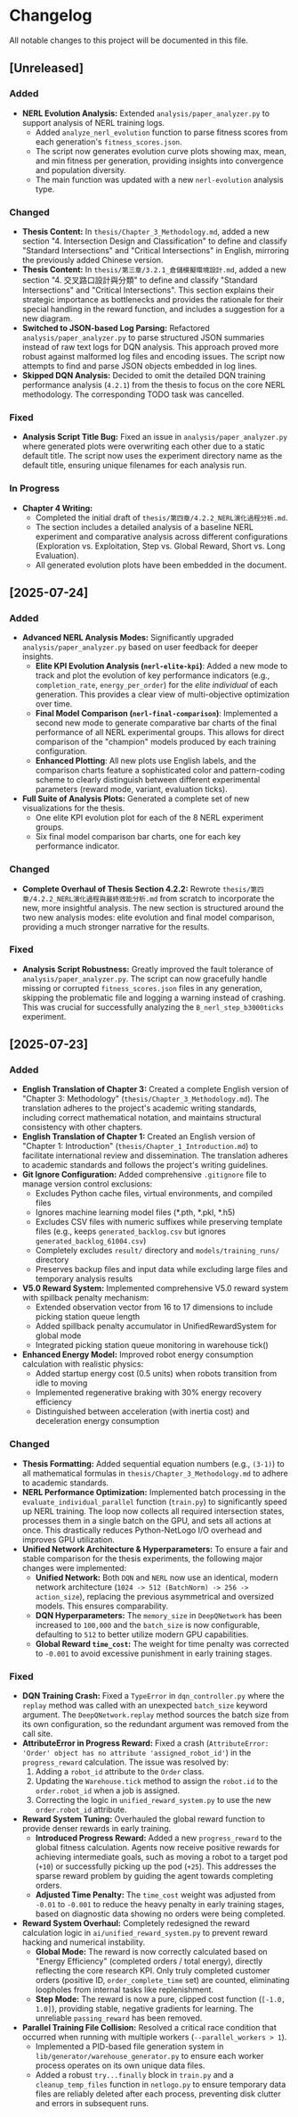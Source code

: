 # Changelog

All notable changes to this project will be documented in this file.

## [Unreleased]

### Added
- **NERL Evolution Analysis:** Extended `analysis/paper_analyzer.py` to support analysis of NERL training logs.
  - Added `analyze_nerl_evolution` function to parse fitness scores from each generation's `fitness_scores.json`.
  - The script now generates evolution curve plots showing max, mean, and min fitness per generation, providing insights into convergence and population diversity.
  - The main function was updated with a new `nerl-evolution` analysis type.

### Changed
- **Thesis Content:** In `thesis/Chapter_3_Methodology.md`, added a new section "4. Intersection Design and Classification" to define and classify "Standard Intersections" and "Critical Intersections" in English, mirroring the previously added Chinese version.
- **Thesis Content:** In `thesis/第三章/3.2.1_倉儲模擬環境設計.md`, added a new section "4. 交叉路口設計與分類" to define and classify "Standard Intersections" and "Critical Intersections". This section explains their strategic importance as bottlenecks and provides the rationale for their special handling in the reward function, and includes a suggestion for a new diagram.
- **Switched to JSON-based Log Parsing:** Refactored `analysis/paper_analyzer.py` to parse structured JSON summaries instead of raw text logs for DQN analysis. This approach proved more robust against malformed log files and encoding issues. The script now attempts to find and parse JSON objects embedded in log lines.
- **Skipped DQN Analysis:** Decided to omit the detailed DQN training performance analysis (`4.2.1`) from the thesis to focus on the core NERL methodology. The corresponding TODO task was cancelled.

### Fixed
- **Analysis Script Title Bug:** Fixed an issue in `analysis/paper_analyzer.py` where generated plots were overwriting each other due to a static default title. The script now uses the experiment directory name as the default title, ensuring unique filenames for each analysis run.

### In Progress
- **Chapter 4 Writing:**
  - Completed the initial draft of `thesis/第四章/4.2.2_NERL演化過程分析.md`.
  - The section includes a detailed analysis of a baseline NERL experiment and comparative analysis across different configurations (Exploration vs. Exploitation, Step vs. Global Reward, Short vs. Long Evaluation).
  - All generated evolution plots have been embedded in the document.

## [2025-07-24]

### Added
- **Advanced NERL Analysis Modes:** Significantly upgraded `analysis/paper_analyzer.py` based on user feedback for deeper insights.
  - **Elite KPI Evolution Analysis (`nerl-elite-kpi`)**: Added a new mode to track and plot the evolution of key performance indicators (e.g., `completion_rate`, `energy_per_order`) for the *elite individual* of each generation. This provides a clear view of multi-objective optimization over time.
  - **Final Model Comparison (`nerl-final-comparison`)**: Implemented a second new mode to generate comparative bar charts of the final performance of all NERL experimental groups. This allows for direct comparison of the "champion" models produced by each training configuration.
  - **Enhanced Plotting**: All new plots use English labels, and the comparison charts feature a sophisticated color and pattern-coding scheme to clearly distinguish between different experimental parameters (reward mode, variant, evaluation ticks).
- **Full Suite of Analysis Plots:** Generated a complete set of new visualizations for the thesis.
  - One elite KPI evolution plot for each of the 8 NERL experiment groups.
  - Six final model comparison bar charts, one for each key performance indicator.

### Changed
- **Complete Overhaul of Thesis Section 4.2.2:** Rewrote `thesis/第四章/4.2.2_NERL演化過程與最終效能分析.md` from scratch to incorporate the new, more insightful analysis. The new section is structured around the two new analysis modes: elite evolution and final model comparison, providing a much stronger narrative for the results.

### Fixed
- **Analysis Script Robustness:** Greatly improved the fault tolerance of `analysis/paper_analyzer.py`. The script can now gracefully handle missing or corrupted `fitness_scores.json` files in any generation, skipping the problematic file and logging a warning instead of crashing. This was crucial for successfully analyzing the `B_nerl_step_b3000ticks` experiment.

## [2025-07-23]

### Added
- **English Translation of Chapter 3:** Created a complete English version of "Chapter 3: Methodology" (`thesis/Chapter_3_Methodology.md`). The translation adheres to the project's academic writing standards, including correct mathematical notation, and maintains structural consistency with other chapters.
- **English Translation of Chapter 1:** Created an English version of "Chapter 1: Introduction" (`thesis/Chapter_1_Introduction.md`) to facilitate international review and dissemination. The translation adheres to academic standards and follows the project's writing guidelines.
- **Git Ignore Configuration:** Added comprehensive `.gitignore` file to manage version control exclusions:
  - Excludes Python cache files, virtual environments, and compiled files
  - Ignores machine learning model files (*.pth, *.pkl, *.h5)
  - Excludes CSV files with numeric suffixes while preserving template files (e.g., keeps `generated_backlog.csv` but ignores `generated_backlog_61004.csv`)
  - Completely excludes `result/` directory and `models/training_runs/` directory
  - Preserves backup files and input data while excluding large files and temporary analysis results
- **V5.0 Reward System:** Implemented comprehensive V5.0 reward system with spillback penalty mechanism:
  - Extended observation vector from 16 to 17 dimensions to include picking station queue length
  - Added spillback penalty accumulator in UnifiedRewardSystem for global mode
  - Integrated picking station queue monitoring in warehouse tick()
- **Enhanced Energy Model:** Improved robot energy consumption calculation with realistic physics:
  - Added startup energy cost (0.5 units) when robots transition from idle to moving
  - Implemented regenerative braking with 30% energy recovery efficiency
  - Distinguished between acceleration (with inertia cost) and deceleration energy consumption

### Changed
- **Thesis Formatting:** Added sequential equation numbers (e.g., `(3-1)`) to all mathematical formulas in `thesis/Chapter_3_Methodology.md` to adhere to academic standards.
- **NERL Performance Optimization:** Implemented batch processing in the `evaluate_individual_parallel` function (`train.py`) to significantly speed up NERL training. The loop now collects all required intersection states, processes them in a single batch on the GPU, and sets all actions at once. This drastically reduces Python-NetLogo I/O overhead and improves GPU utilization.
- **Unified Network Architecture & Hyperparameters:** To ensure a fair and stable comparison for the thesis experiments, the following major changes were implemented:
  - **Unified Network:** Both `DQN` and `NERL` now use an identical, modern network architecture (`1024 -> 512 (BatchNorm) -> 256 -> action_size`), replacing the previous asymmetrical and oversized models. This ensures comparability.
  - **DQN Hyperparameters:** The `memory_size` in `DeepQNetwork` has been increased to `100,000` and the `batch_size` is now configurable, defaulting to `512` to better utilize modern GPU capabilities.
  - **Global Reward `time_cost`:** The weight for time penalty was corrected to `-0.001` to avoid excessive punishment in early training stages.

### Fixed
- **DQN Training Crash:** Fixed a `TypeError` in `dqn_controller.py` where the `replay` method was called with an unexpected `batch_size` keyword argument. The `DeepQNetwork.replay` method sources the batch size from its own configuration, so the redundant argument was removed from the call site.
- **AttributeError in Progress Reward:** Fixed a crash (`AttributeError: 'Order' object has no attribute 'assigned_robot_id'`) in the `progress_reward` calculation. The issue was resolved by:
  1. Adding a `robot_id` attribute to the `Order` class.
  2. Updating the `Warehouse.tick` method to assign the `robot.id` to the `order.robot_id` when a job is assigned.
  3. Correcting the logic in `unified_reward_system.py` to use the new `order.robot_id` attribute.
- **Reward System Tuning:** Overhauled the global reward function to provide denser rewards in early training.
  - **Introduced Progress Reward:** Added a new `progress_reward` to the global fitness calculation. Agents now receive positive rewards for achieving intermediate goals, such as moving a robot to a target pod (`+10`) or successfully picking up the pod (`+25`). This addresses the sparse reward problem by guiding the agent towards completing orders.
  - **Adjusted Time Penalty:** The `time_cost` weight was adjusted from `-0.01` to `-0.001` to reduce the heavy penalty in early training stages, based on diagnostic data showing no orders were being completed.
- **Reward System Overhaul:** Completely redesigned the reward calculation logic in `ai/unified_reward_system.py` to prevent reward hacking and numerical instability.
  - **Global Mode:** The reward is now correctly calculated based on "Energy Efficiency" (completed orders / total energy), directly reflecting the core research KPI. Only truly completed customer orders (positive ID, `order_complete_time` set) are counted, eliminating loopholes from internal tasks like replenishment.
  - **Step Mode:** The reward is now a pure, clipped cost function (`[-1.0, 1.0]`), providing stable, negative gradients for learning. The unreliable `passing_reward` has been removed.
- **Parallel Training File Collision:** Resolved a critical race condition that occurred when running with multiple workers (`--parallel_workers > 1`).
  - Implemented a PID-based file generation system in `lib/generator/warehouse_generator.py` to ensure each worker process operates on its own unique data files.
  - Added a robust `try...finally` block in `train.py` and a `cleanup_temp_files` function in `netlogo.py` to ensure temporary data files are reliably deleted after each process, preventing disk clutter and errors in subsequent runs. 